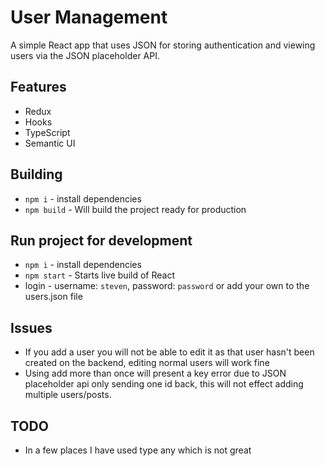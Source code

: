 # User Management
A simple React app that uses JSON for storing authentication and viewing users via the JSON placeholder API.

## Features
* Redux
* Hooks
* TypeScript
* Semantic UI

## Building
* `npm i` - install dependencies 
* `npm build` - Will build the project ready for production

## Run project for development
* `npm i` - install dependencies 
* `npm start` - Starts live build of React
* login - username: `steven`, password: `password` or add your own to the users.json file

## Issues
* If you add a user you will not be able to edit it as that user hasn't been created on the backend, editing normal users will work fine
* Using add more than once will present a key error due to JSON placeholder api only sending one id back, this will not effect adding multiple users/posts.

## TODO
* In a few places I have used type any which is not great
